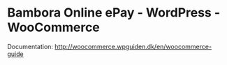 Bambora Online ePay - WordPress - WooCommerce
===========

Documentation: http://woocommerce.wpguiden.dk/en/woocommerce-guide